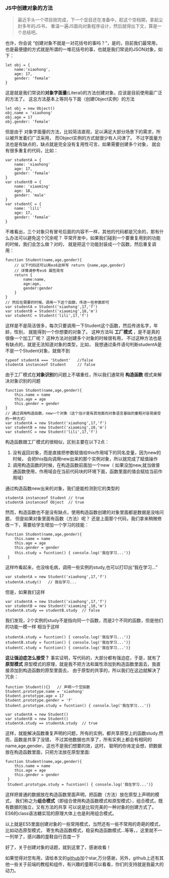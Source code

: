 ### JS中创建对象的方法

> 最近手头一个项目刚完成，下一个显目还在准备中，趁这个空档期，拿起尘封多年的JS书，
重温一遍JS面向对象程序设计，然后就得出下文，算是一个总结吧。

也许，你会说 “创建对象不就是一对花括号的事吗？”，是的，目前我们最常用，
也是最便捷的方式就是所谓的一堆花括号的事，也就是我们常说的JSON对象，如下：

    let obj = {
        name:'xiaohong',
        age: 17,
        gender: 'female'
    }
这是就是我们常说的**对象字面量**(Literal)的方法创建对象，应该是目前使用最广泛的方法了。
这总方法基本上等同与下面（创建Object实例）的方法

    let obj = new Object()
    obj.name = 'xiaohong'
    obj.age = 17
    obj.gender: 'female'
但是由于 对象字面量的方法，比较简洁直观，足以满足大部分场景下的需求，所以被开发着们广泛采用，
而Object实例的方式就很少有人问津了。
不过字面量方法也是有缺点的，缺点就是完全没有复用性可言，如果需要创建多个对象，
就会有很多重复的代码，比如：

    var studentA = {
        name: 'xiaohong'
        age: 17,
        gender: 'female'
    }
    var studentB = {
        name: 'xiaoming'
        age: 18,
        gender: 'male'
    }
    var studentC = {
        name: 'lili'
        age: 17,
        gender: 'female'
    }
不难看出，三个对象只有冒号后面的内容不一样，其他的代码都是冗余的，那有什么办法可以避免这个冗余呢？
平常开发中，如果我们碰到一个要重复用到的功能的时候，我们会怎么做？对的，
就是把这个功能封装成一个函数，然后重复调用：

    function Student(name,age,gender){
        // 以下代码还可以用es6这样写 return {name,age,gender}
        // 详情请参考es6 属性简写
        return {
            name:name,
            age:age,
            gender:gender
        }
    }
    // 然后在需要的时候，调用一下这个函数，传进一些参数即可
    var studentA = Student('xiaohong',17,'f')
    var studentB = Student('xiaoming',18,'m')
    var studentC = Student('lili',17,'f')

这样是不是简洁很多，每次只要调用一下Student这个函数，然后传进名字，年龄，性别，
就能得到一个你想要的对象了。
这种方法叫 **工厂模式** ，是不是真的很像一个加工厂呢？ 这种方法对创建多个对象的时候很有用，
不过这种方法也是有缺点的，就是无法知道对象的类型，比如，
我想通过条件语句判断studentA是不是一个Student对象，就做不到

    typeof studentA === 'Student'   //false
    studentA instanceof Student     // false

由于工厂模式在**对象识别**的问题上不堪重任，所以我们通常用 **构造函数** 模式来解决对象识别的问题

    function Student(name,age,gender){
        this.name = name
        this.age = age
        this.gender = gender
    }
    // 通过调用构造函数，new一个对象（这个估计是有其他面向对象语言基础的童鞋对容易接受的一种方式）
    var studentA = new Student('xiaohong',17,'f')
    var studentB = new Student('xiaoming',18,'m')
    var studentC = new Student('lili',17,'f')

构造函数跟工厂模式的很相似，区别主要在以下2点：
1. 没有返回对象，而是直接把参数赋值给this作用域下的同名变量，因为new的时候，
会把this指向调用new出来的那个实例对象，所以就完成了赋值操作
2. 调用构造函数的时候，在构造函数前面加一个new（
如果没加new,就当做普通函数使用，作用域会在当前代码块的环境下面，函数里面的值会赋给当前作用域）

通过构造函数new出来的对象，我们是能检测到它的类型的

    studentA instanceof Student // true
    studentA instanceof Object  // true

然而，构造函数也不是没有缺点，使用构造函数创建的对象里面都是数据是没啥问题，
但是如果对象里面有函数（方法）呢？
还是上面那个代码，我们拿来稍微修改一下，需要给学生增加一个学习的技能：

    function Student(name,age,gender){
        this.name = name
        this.age = age
        this.gender = gender
        this.study = fucntion() { console.log('我在学习...')}
     }

这样咋看起来，也没啥毛病，调用一些实例的study,也可以打印出“我在学习...”

    var studentA = new Student('xiaohong',17,'f')
    studentA.study()   // 我在学习...

但是，如果我们这样

    var studentA = new Student('xiaohong',17,'f')
    var studentB = new Student('xiaoming',18,'m')
    studentA.study == studentB.study  // false

我们发现，2个实例的study不是指向同一个函数，而是2个不同的函数，但是他们的功能一模一样
相当于这样

    studentA.study = fucntion() { console.log('我在学习...')}
    studentB.study = fucntion() { console.log('我在学习...')}
    studentC.study = fucntion() { console.log('我在学习...')}

**这让强迫症怎么接受？**
事实证明，写代码的，大部分都有强迫症，于是，就有了**原型模式**
原型模式的原理，就是我不把方法和属性添加到构造函数里面去，我直接添加到构造函数的原型里面去，
由于原型的共享的，所以我们在这边就解决了冗余：

    function Student(){}   // 声明一个空函数
    Student.prototype.name = 'xiaohong'
    Student.prototype.age = 17
    Student.prototype.gender = 'f'
    Student.prototype.study = fucntion() { console.log('我在学习...')}

    var studentA = new Student()
    var studentB = new Student()
    studentA.study == studentA.study  // true

这样，就能解决函数重复声明的问题，所有的实例，都共享原型上的函数study.然而，函数是共享了没错，
不过其他数据也共享了，所有实例上都会有相同的name,age,gender，这也不是我们想要的效，这时，
聪明的你肯定会想，把数据放在构造函数里面，只把方法放在原型里面:

    function Student(name,age,gender){
        this.name = name
        this.age = age
        this.gender = gender
     }
     Student.prototype.study = fucntion() { console.log('我在学习...')}
这样把普通的数据放在构造函数里面声明，把函数（方法）放在原型上声明的模式，
我们称之为**组合模式**（即组合使用构造函数模式和原型模式），组合模式，既有数据的独立，又有方法的共享
可以说是比较完美的一种对象的创建方式了。ES6的class语法糖实现的原理大体上也是利用组合模式。

以上就是ES5里面创建对象的一些常用模式，当然还有一些不常用的奇葩的模式，比如动态原型模式，
寄生构造函数模式，稳妥构造函数模式...等等，，这里就不一一列举了，感兴趣的童鞋自行百度一下

好了，关于创建对象的话题，就到这里了，感谢收看！

如果觉得对您有用，请给本文的[github](https://github.com/noahlam/articles)加个star,万分感谢，另外，github上还有其他一些关于前端的教程和组件，有兴趣的童鞋可以看看，你们的支持就是我最大的动力。